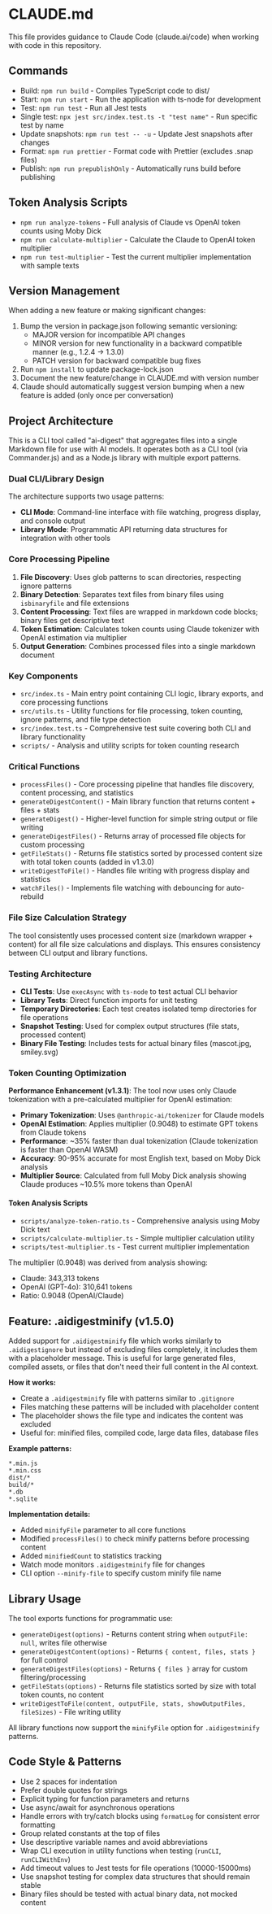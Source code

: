 # CLAUDE.md

This file provides guidance to Claude Code (claude.ai/code) when working with code in this repository.

## Commands
- Build: `npm run build` - Compiles TypeScript code to dist/
- Start: `npm run start` - Run the application with ts-node for development
- Test: `npm run test` - Run all Jest tests
- Single test: `npx jest src/index.test.ts -t "test name"` - Run specific test by name
- Update snapshots: `npm run test -- -u` - Update Jest snapshots after changes
- Format: `npm run prettier` - Format code with Prettier (excludes .snap files)
- Publish: `npm run prepublishOnly` - Automatically runs build before publishing

## Token Analysis Scripts
- `npm run analyze-tokens` - Full analysis of Claude vs OpenAI token counts using Moby Dick
- `npm run calculate-multiplier` - Calculate the Claude to OpenAI token multiplier
- `npm run test-multiplier` - Test the current multiplier implementation with sample texts

## Version Management
When adding a new feature or making significant changes:
1. Bump the version in package.json following semantic versioning:
   - MAJOR version for incompatible API changes
   - MINOR version for new functionality in a backward compatible manner (e.g., 1.2.4 → 1.3.0)
   - PATCH version for backward compatible bug fixes
2. Run `npm install` to update package-lock.json
3. Document the new feature/change in CLAUDE.md with version number
4. Claude should automatically suggest version bumping when a new feature is added (only once per conversation)

## Project Architecture

This is a CLI tool called "ai-digest" that aggregates files into a single Markdown file for use with AI models. It operates both as a CLI tool (via Commander.js) and as a Node.js library with multiple export patterns.

### Dual CLI/Library Design
The architecture supports two usage patterns:
- **CLI Mode**: Command-line interface with file watching, progress display, and console output
- **Library Mode**: Programmatic API returning data structures for integration with other tools

### Core Processing Pipeline
1. **File Discovery**: Uses glob patterns to scan directories, respecting ignore patterns
2. **Binary Detection**: Separates text files from binary files using `isbinaryfile` and file extensions
3. **Content Processing**: Text files are wrapped in markdown code blocks; binary files get descriptive text
4. **Token Estimation**: Calculates token counts using Claude tokenizer with OpenAI estimation via multiplier
5. **Output Generation**: Combines processed files into a single markdown document

### Key Components
- `src/index.ts` - Main entry point containing CLI logic, library exports, and core processing functions
- `src/utils.ts` - Utility functions for file processing, token counting, ignore patterns, and file type detection
- `src/index.test.ts` - Comprehensive test suite covering both CLI and library functionality
- `scripts/` - Analysis and utility scripts for token counting research

### Critical Functions
- `processFiles()` - Core processing pipeline that handles file discovery, content processing, and statistics
- `generateDigestContent()` - Main library function that returns content + files + stats
- `generateDigest()` - Higher-level function for simple string output or file writing
- `generateDigestFiles()` - Returns array of processed file objects for custom processing
- `getFileStats()` - Returns file statistics sorted by processed content size with total token counts (added in v1.3.0)
- `writeDigestToFile()` - Handles file writing with progress display and statistics
- `watchFiles()` - Implements file watching with debouncing for auto-rebuild

### File Size Calculation Strategy
The tool consistently uses processed content size (markdown wrapper + content) for all file size calculations and displays. This ensures consistency between CLI output and library functions.

### Testing Architecture
- **CLI Tests**: Use `execAsync` with `ts-node` to test actual CLI behavior
- **Library Tests**: Direct function imports for unit testing
- **Temporary Directories**: Each test creates isolated temp directories for file operations
- **Snapshot Testing**: Used for complex output structures (file stats, processed content)
- **Binary File Testing**: Includes tests for actual binary files (mascot.jpg, smiley.svg)

### Token Counting Optimization
**Performance Enhancement (v1.3.1)**: The tool now uses only Claude tokenization with a pre-calculated multiplier for OpenAI estimation:

- **Primary Tokenization**: Uses `@anthropic-ai/tokenizer` for Claude models
- **OpenAI Estimation**: Applies multiplier (0.9048) to estimate GPT tokens from Claude tokens
- **Performance**: ~35% faster than dual tokenization (Claude tokenization is faster than OpenAI WASM)
- **Accuracy**: 90-95% accurate for most English text, based on Moby Dick analysis
- **Multiplier Source**: Calculated from full Moby Dick analysis showing Claude produces ~10.5% more tokens than OpenAI

#### Token Analysis Scripts
- `scripts/analyze-token-ratio.ts` - Comprehensive analysis using Moby Dick text
- `scripts/calculate-multiplier.ts` - Simple multiplier calculation utility  
- `scripts/test-multiplier.ts` - Test current multiplier implementation

The multiplier (0.9048) was derived from analysis showing:
- Claude: 343,313 tokens
- OpenAI (GPT-4o): 310,641 tokens  
- Ratio: 0.9048 (OpenAI/Claude)

## Feature: .aidigestminify (v1.5.0)
Added support for `.aidigestminify` file which works similarly to `.aidigestignore` but instead of excluding files completely, it includes them with a placeholder message. This is useful for large generated files, compiled assets, or files that don't need their full content in the AI context.

**How it works:**
- Create a `.aidigestminify` file with patterns similar to `.gitignore`
- Files matching these patterns will be included with placeholder content
- The placeholder shows the file type and indicates the content was excluded
- Useful for: minified files, compiled code, large data files, database files

**Example patterns:**
```
*.min.js
*.min.css
dist/*
build/*
*.db
*.sqlite
```

**Implementation details:**
- Added `minifyFile` parameter to all core functions
- Modified `processFiles()` to check minify patterns before processing content
- Added `minifiedCount` to statistics tracking
- Watch mode monitors `.aidigestminify` file for changes
- CLI option `--minify-file` to specify custom minify file name

## Library Usage
The tool exports functions for programmatic use:
- `generateDigest(options)` - Returns content string when `outputFile: null`, writes file otherwise
- `generateDigestContent(options)` - Returns `{ content, files, stats }` for full control
- `generateDigestFiles(options)` - Returns `{ files }` array for custom filtering/processing
- `getFileStats(options)` - Returns file statistics sorted by size with total token counts, no content
- `writeDigestToFile(content, outputFile, stats, showOutputFiles, fileSizes)` - File writing utility

All library functions now support the `minifyFile` option for `.aidigestminify` patterns.

## Code Style & Patterns
- Use 2 spaces for indentation
- Prefer double quotes for strings
- Explicit typing for function parameters and returns
- Use async/await for asynchronous operations
- Handle errors with try/catch blocks using `formatLog` for consistent error formatting
- Group related constants at the top of files
- Use descriptive variable names and avoid abbreviations
- Wrap CLI execution in utility functions when testing (`runCLI`, `runCLIWithEnv`)
- Add timeout values to Jest tests for file operations (10000-15000ms)
- Use snapshot testing for complex data structures that should remain stable
- Binary files should be tested with actual binary data, not mocked content
